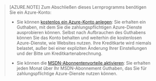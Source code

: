 > [AZURE.NOTE] <a name="note"></a>Zum Abschließen dieses Lernprogramms benötigen Sie ein Azure-Konto:
  >
  > + Sie können [kostenlos ein Azure-Konto anlegen](/pricing/free-trial/?WT.mc_id=A261C142F): Sie erhalten ein Guthaben, mit dem Sie die zahlungspflichtigen Azure-Dienste ausprobieren können. Selbst nach Aufbrauchen des Guthabens können Sie das Konto behalten und weiterhin die kostenlosen Azure-Dienste, wie Websites nutzen. Ihre Kreditkarte wird niemals belastet, außer bei einer expliziten Änderung Ihrer Einstellungen und der Bitte um Kreditkartenabrechnung.
  >
  > + Sie können die [MSDN-Abonnentenvorteile aktivieren](/pricing/member-offers/msdn-benefits-details/?WT.mc_id=A261C142F): Sie erhalten jeden Monat über Ihr MSDN-Abonnement Guthaben, das Sie für zahlungspflichtige Azure-Dienste nutzen können.

<!----HONumber=Oct15_HO3-->